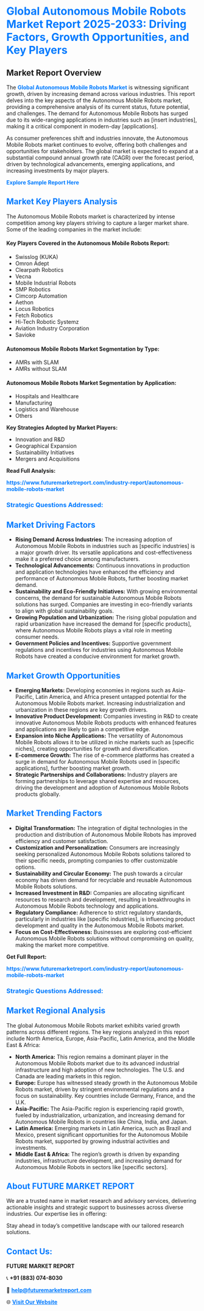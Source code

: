 <h1 style="color: #007BFF;">Global Autonomous Mobile Robots Market Report 2025-2033: Driving Factors, Growth Opportunities, and Key Players</h1>

<section id="overview">
<h2>Market Report Overview</h2>
<p>The <a href="https://www.futuremarketreport.com/industry-report/autonomous-mobile-robots-market" style="color: #007BFF; text-decoration: none;"><strong>Global Autonomous Mobile Robots Market</strong></a> is witnessing significant growth, driven by increasing demand across various industries. This report delves into the key aspects of the Autonomous Mobile Robots market, providing a comprehensive analysis of its current status, future potential, and challenges. The demand for Autonomous Mobile Robots has surged due to its wide-ranging applications in industries such as [insert industries], making it a critical component in modern-day [applications].</p>
<p>As consumer preferences shift and industries innovate, the Autonomous Mobile Robots market continues to evolve, offering both challenges and opportunities for stakeholders. The global market is expected to expand at a substantial compound annual growth rate (CAGR) over the forecast period, driven by technological advancements, emerging applications, and increasing investments by major players.</p>
</section>

<section id="overview">
<p><a href="https://www.futuremarketreport.com/request-sample/reportId=89939" style="color: #007BFF; text-decoration: none;"><strong>Explore Sample Report Here</strong></a></p>
</section>

<section id="key-players">
<h2 style="color: #007BFF;">Market Key Players Analysis</h2>
<p>The Autonomous Mobile Robots market is characterized by intense competition among key players striving to capture a larger market share. Some of the leading companies in the market include:</p>
<h4>Key Players Covered in the Autonomous Mobile Robots Report:</h4>
<ul><li>Swisslog (KUKA)</li><li>Omron Adept</li><li>Clearpath Robotics</li><li>Vecna</li><li>Mobile Industrial Robots</li><li>SMP Robotics</li><li>Cimcorp Automation</li><li>Aethon</li><li>Locus Robotics</li><li>Fetch Robotics</li><li>Hi-Tech Robotic Systemz</li><li>Aviation Industry Corporation</li><li>Savioke</li></ul>
<h4>Autonomous Mobile Robots Market Segmentation by Type:</h4>
<ul><li>AMRs with SLAM</li><li>AMRs without SLAM</li></ul>

<h4>Autonomous Mobile Robots Market Segmentation by Application:</h4>
<ul><li>Hospitals and Healthcare</li><li>Manufacturing</li><li>Logistics and Warehouse</li><li>Others</li></ul>
<p><strong>Key Strategies Adopted by Market Players:</strong></p>
<ul>
<li>Innovation and R&D</li>
<li>Geographical Expansion</li>
<li>Sustainability Initiatives</li>
<li>Mergers and Acquisitions</li>
</ul>
</section>

<section>
<p><strong>Read Full Analysis: </strong></p><a href="https://www.futuremarketreport.com/industry-report/autonomous-mobile-robots-market" style="color: #007BFF; text-decoration: none;"><strong>https://www.futuremarketreport.com/industry-report/autonomous-mobile-robots-market</strong></a>
<h3 style="color: #007BFF;">Strategic Questions Addressed:</h3>
</section>

<section id="driving-factors">
<h2 style="color: #007BFF;">Market Driving Factors</h2>
<ul>
<li><strong>Rising Demand Across Industries:</strong> The increasing adoption of Autonomous Mobile Robots in industries such as [specific industries] is a major growth driver. Its versatile applications and cost-effectiveness make it a preferred choice among manufacturers.</li>
<li><strong>Technological Advancements:</strong> Continuous innovations in production and application technologies have enhanced the efficiency and performance of Autonomous Mobile Robots, further boosting market demand.</li>
<li><strong>Sustainability and Eco-Friendly Initiatives:</strong> With growing environmental concerns, the demand for sustainable Autonomous Mobile Robots solutions has surged. Companies are investing in eco-friendly variants to align with global sustainability goals.</li>
<li><strong>Growing Population and Urbanization:</strong> The rising global population and rapid urbanization have increased the demand for [specific products], where Autonomous Mobile Robots plays a vital role in meeting consumer needs.</li>
<li><strong>Government Policies and Incentives:</strong> Supportive government regulations and incentives for industries using Autonomous Mobile Robots have created a conducive environment for market growth.</li>
</ul>
</section>

<section id="growth-opportunities">
<h2 style="color: #007BFF;">Market Growth Opportunities</h2>
<ul>
<li><strong>Emerging Markets:</strong> Developing economies in regions such as Asia-Pacific, Latin America, and Africa present untapped potential for the Autonomous Mobile Robots market. Increasing industrialization and urbanization in these regions are key growth drivers.</li>
<li><strong>Innovative Product Development:</strong> Companies investing in R&D to create innovative Autonomous Mobile Robots products with enhanced features and applications are likely to gain a competitive edge.</li>
<li><strong>Expansion into Niche Applications:</strong> The versatility of Autonomous Mobile Robots allows it to be utilized in niche markets such as [specific niches], creating opportunities for growth and diversification.</li>
<li><strong>E-commerce Growth:</strong> The rise of e-commerce platforms has created a surge in demand for Autonomous Mobile Robots used in [specific applications], further boosting market growth.</li>
<li><strong>Strategic Partnerships and Collaborations:</strong> Industry players are forming partnerships to leverage shared expertise and resources, driving the development and adoption of Autonomous Mobile Robots products globally.</li>
</ul>
</section>

<section id="trending-factors">
<h2 style="color: #007BFF;">Market Trending Factors</h2>
<ul>
<li><strong>Digital Transformation:</strong> The integration of digital technologies in the production and distribution of Autonomous Mobile Robots has improved efficiency and customer satisfaction.</li>
<li><strong>Customization and Personalization:</strong> Consumers are increasingly seeking personalized Autonomous Mobile Robots solutions tailored to their specific needs, prompting companies to offer customizable options.</li>
<li><strong>Sustainability and Circular Economy:</strong> The push towards a circular economy has driven demand for recyclable and reusable Autonomous Mobile Robots solutions.</li>
<li><strong>Increased Investment in R&D:</strong> Companies are allocating significant resources to research and development, resulting in breakthroughs in Autonomous Mobile Robots technology and applications.</li>
<li><strong>Regulatory Compliance:</strong> Adherence to strict regulatory standards, particularly in industries like [specific industries], is influencing product development and quality in the Autonomous Mobile Robots market.</li>
<li><strong>Focus on Cost-Effectiveness:</strong> Businesses are exploring cost-efficient Autonomous Mobile Robots solutions without compromising on quality, making the market more competitive.</li>
</ul>
</section>

<section>
<p><strong>Get Full Report: </strong></p><a href="https://www.futuremarketreport.com/industry-report/autonomous-mobile-robots-market" style="color: #007BFF; text-decoration: none;"><strong>https://www.futuremarketreport.com/industry-report/autonomous-mobile-robots-market</strong></a>
<h3 style="color: #007BFF;">Strategic Questions Addressed:</h3>
</section>


<section id="regional-analysis">
<h2 style="color: #007BFF;">Market Regional Analysis</h2>
<p>The global Autonomous Mobile Robots market exhibits varied growth patterns across different regions. The key regions analyzed in this report include North America, Europe, Asia-Pacific, Latin America, and the Middle East & Africa:</p>
<ul>
<li><strong>North America:</strong> This region remains a dominant player in the Autonomous Mobile Robots market due to its advanced industrial infrastructure and high adoption of new technologies. The U.S. and Canada are leading markets in this region.</li>
<li><strong>Europe:</strong> Europe has witnessed steady growth in the Autonomous Mobile Robots market, driven by stringent environmental regulations and a focus on sustainability. Key countries include Germany, France, and the U.K.</li>
<li><strong>Asia-Pacific:</strong> The Asia-Pacific region is experiencing rapid growth, fueled by industrialization, urbanization, and increasing demand for Autonomous Mobile Robots in countries like China, India, and Japan.</li>
<li><strong>Latin America:</strong> Emerging markets in Latin America, such as Brazil and Mexico, present significant opportunities for the Autonomous Mobile Robots market, supported by growing industrial activities and investments.</li>
<li><strong>Middle East & Africa:</strong> The region’s growth is driven by expanding industries, infrastructure development, and increasing demand for Autonomous Mobile Robots in sectors like [specific sectors].</li>
</ul>
</section>

<footer>
<h2 style="color: #007BFF;">About FUTURE MARKET REPORT</h2>
<p>We are a trusted name in market research and advisory services, delivering actionable insights and strategic support to businesses across diverse industries. Our expertise lies in offering:</p>

<p>Stay ahead in today’s competitive landscape with our tailored research solutions.</p>

<h2 style="color: #007BFF;">Contact Us:</h2>
<p><strong>FUTURE MARKET REPORT</strong></p>
<p>📞 <strong>+91 (883) 074-8030</strong></p>
<p>📧 <strong><a href="mailto:help@futuremarketreport.com" style="color: #007BFF;">help@futuremarketreport.com</a></strong></p>
<p>🌐 <strong><a href="https://www.futuremarketreport.com/" style="color: #007BFF;">Visit Our Website</a></strong></p>
</footer>